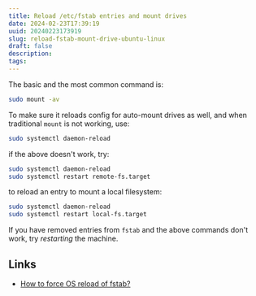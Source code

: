 ```yaml
---
title: Reload /etc/fstab entries and mount drives
date: 2024-02-23T17:39:19
uuid: 20240223173919
slug: reload-fstab-mount-drive-ubuntu-linux
draft: false
description: 
tags: 
---
```


The basic and the most common command is:

```bash
sudo mount -av
```

To make sure it reloads config for auto-mount drives as well, and when traditional `mount` is not working, use:

```bash
sudo systemctl daemon-reload
```

if the above doesn't work, try:

```bash
sudo systemctl daemon-reload
sudo systemctl restart remote-fs.target
```

to reload an entry to mount a local filesystem:

```bash
sudo systemctl daemon-reload
sudo systemctl restart local-fs.target
```

If you have removed entries from `fstab` and the above commands don't work, try _restarting_ the machine.

Links
---

- [How to force OS reload of fstab?](https://unix.stackexchange.com/questions/477794/how-to-force-os-reload-of-fstab)